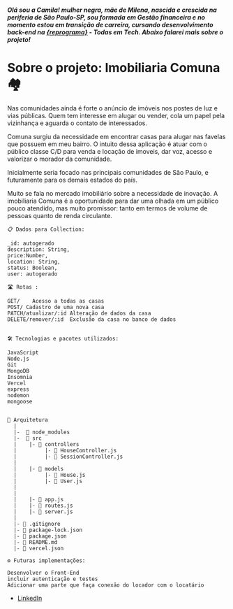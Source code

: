 

##### Olá sou a Camila! mulher negra, mãe de Milena, nascida e crescida na periferia de São Paulo-SP, sou formada em Gestão financeira e no momento estou em transição de carreira, cursando desenvolvimento back-end na [{reprograma}](https://reprograma.com.br/) - Todas em Tech. Abaixo falarei mais sobre o projeto!


 # Sobre o projeto: Imobiliaria Comuna 🏘️
 

 Nas comunidades ainda é forte o anúncio de imóveis nos postes de luz e vias públicas. Quem tem interesse em alugar ou vender, cola um papel pela vizinhança e aguarda o contato de interessados.

 Comuna surgiu da necessidade em encontrar casas para alugar nas favelas que possuem em meu bairro. O intuito dessa aplicação é atuar com o público classe C/D para venda e locação de imoveis, dar voz, acesso e valorizar o morador da comunidade.

Inicialmente seria focado nas principais comunidades de São Paulo, e futuramente para os demais estados do país.

Muito se fala no mercado imobiliário sobre a necessidade de inovação. A imobiliaria Comuna é a oportunidade para dar uma olhada em um público pouco atendido, mas muito promissor: tanto em termos de volume de pessoas quanto de renda circulante.

 

```
📋 Dados para Collection:

_id: autogerado 
description: String,
price:Number,
location: String,
status: Boolean,
user: autogerado

🛣️ Rotas :

GET/	Acesso a todas as casas
POST/ Cadastro de uma nova casa
PATCH/atualizar/:id Alteração de dados da casa
DELETE/remover/:id	Exclusão da casa no banco de dados


🛠️ Tecnologias e pacotes utilizados:

JavaScript
Node.js
Git
MongoDB
Insomnia
Vercel
express
nodemon
mongoose


📁 Arquitetura
  | 
  |-  📁 node_modules 
  |-  📁 src 
  |    |- 📁 controllers  
  |         |- 📄 HouseController.js   
  |         |- 📄 SessionController.js
  |  
  |    |- 📁 models 
  |         |- 📄 House.js 
  |         |- 📄 User.js 
  |   
  |
  |    |- 📄 app.js 
  |    |- 📄 routes.js 
  |    |- 📄 server.js
  |
  |- 📄 .gitignore  
  |- 📄 package-lock.json  
  |- 📄 package.json 
  |- 📄 README.md 
  |- 📄 vercel.json  

⚙️ Futuras implementações:

Desenvolver o Front-End
incluir autenticação e testes
Adicionar uma parte que faça conexão do locador com o locatário

```
- [LinkedIn](https://www.linkedin.com/in/camilarosadossantos/) 
